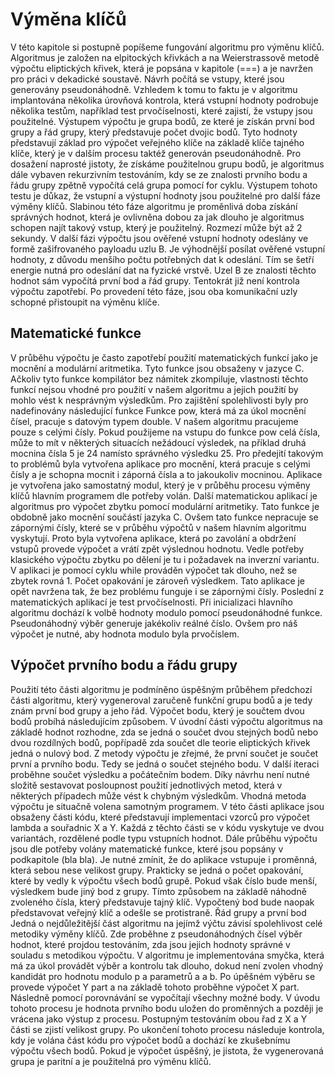 # Výměna klíčů

V této kapitole si postupně popíšeme fungování algoritmu pro výměnu klíčů. Algoritmus je založen na elpitockých křivkách a na Weierstrassově metodě výpočtu eliptických křivek, která je popsána v kapitole (===) a je navržen pro práci v dekadické soustavě. Návrh počítá se vstupy, které jsou generovány pseudonáhodně. Vzhledem k tomu to faktu je v algoritmu implantována několika úrovňová kontrola, která vstupní hodnoty podrobuje několika testům, například test prvočíselnosti, které zajistí, že vstupy jsou použitelné. Výstupem výpočtu je  grupa bodů, ze které je získán první bod grupy a řád grupy, který představuje počet dvojic bodů. Tyto hodnoty představují základ pro výpočet veřejného klíče na základě klíče tajného klíče, který je v dalším procesu taktéž generován pseudonáhodně. Pro dosažení naprosté jistoty, že získáme použitelnou grupu bodů, je algoritmus dále vybaven rekurzivním testováním, kdy se ze znalosti prvního bodu a řádu grupy zpětně vypočítá celá grupa pomocí for cyklu. Výstupem tohoto testu je důkaz, že vstupní a výstupní hodnoty jsou použitelné pro další fáze výměny klíčů. Slabinou této fáze algoritmu je proměnlivá doba získání správných hodnot, která je ovlivněna dobou za jak dlouho je algoritmus schopen najít takový vstup, který je použitelný. Rozmezí může být až 2 sekundy.
V další fázi výpočtu jsou ověřené vstupní hodnoty odeslány ve formě zašifrovaného payloadu uzlu B. Je výhodnější posílat ověřené vstupní hodnoty, z důvodu menšího počtu potřebných dat k odeslání. Tím se šetří energie nutná pro odeslání dat na fyzické vrstvě. Uzel B ze znalosti těchto hodnot sám vypočítá první bod a řád grupy. Tentokrát již není kontrola výpočtu zapotřebí. Po provedení této fáze, jsou oba komunikační uzly schopné přistoupit na výměnu klíče.


## Matematické funkce
V průběhu výpočtu je často zapotřebí použití matematických funkcí jako je mocnění a modulární aritmetika. Tyto funkce jsou obsaženy v jazyce C. Ačkoliv tyto funkce kompilátor bez námitek zkompiluje, vlastnosti těchto funkcí nejsou vhodné pro použití v našem algoritmu a jejich použití by mohlo vést k nesprávným výsledkům. Pro zajištění spolehlivosti byly pro nadefinovány následující funkce
Funkce pow, která má za úkol mocnění čísel, pracuje s datovým typem double. V našem algoritmu pracujeme pouze s celými čísly. Pokud použijeme na vstupu do funkce pow celá čísla, může to mít v některých situacích nežádoucí výsledek, na příklad druhá mocnina čísla 5 je 24 namísto správného výsledku 25. Pro předejití takovým to problémů byla vytvořena aplikace pro mocnění, která pracuje s celými čísly a je schopna mocnit i záporná čísla a to jakoukoliv mocninou. Aplikace je vytvořena jako samostatný modul, který je v průběhu procesu výměny klíčů hlavním programem dle potřeby volán.
Další matematickou aplikací je algoritmus pro výpočet zbytku pomocí modulární aritmetiky. Tato funkce je obdobně jako mocnění součástí jazyka C. Ovšem tato funkce nepracuje se zápornými čísly, které se v průběhu výpočtů v našem hlavním algoritmu vyskytují. Proto byla vytvořena aplikace, která po zavolání a obdržení vstupů provede výpočet a vrátí zpět výslednou hodnotu.
Vedle potřeby klasického výpočtu zbytku po dělení je tu i požadavek na inverzní variantu. V aplikaci je pomocí cyklu while prováděn výpočet tak dlouho, než se zbytek rovná 1. Počet opakování je zároveň výsledkem. Tato aplikace je opět navržena tak, že bez problému funguje i se zápornými čísly.
Poslední z matematických aplikací je test prvočíselnosti. Při inicializaci hlavního algoritmu dochází k volbě hodnoty modulo pomocí pseudonáhodné funkce. Pseudonáhodný výběr generuje jakékoliv reálné číslo. Ovšem pro náš výpočet je nutné, aby hodnota modulo byla prvočíslem.

## Výpočet prvního bodu a řádu grupy
Použití této části algoritmu je podmíněno úspěšným průběhem předchozí části algoritmu, který vygeneroval zaručeně funkční grupu bodů a je tedy znám první bod grupy a jeho řád. Výpočet bodu, který je součtem dvou bodů probíhá následujícím způsobem. V úvodní části výpočtu algoritmus na základě hodnot rozhodne, zda se jedná o součet dvou stejných bodů nebo dvou rozdílných bodů, popřípadě zda součet dle teorie eliptických křivek jedná o nulový bod. Z metody výpočtu je zřejmé, že první součet je součet první a prvního bodu. Tedy se jedná o součet stejného bodu. V další iteraci proběhne součet výsledku a počátečním bodem. Díky návrhu není nutné složitě sestavovat posloupnost použití jednotlivých metod, která v některých případech může vést k chybným výsledkům. Vhodná metoda výpočtu je situačně volena samotným programem. V této části aplikace jsou obsaženy části kódu, které představují implementaci vzorců pro výpočet lambda a souřadnic X a Y. Každá z těchto části se v kódu vyskytuje ve dvou variantách, rozdělené podle typu vstupních hodnot. Dále průběhu výpočtu jsou dle potřeby volány matematické funkce, které jsou popsány v podkapitole (bla bla). 
Je nutné zmínit, že do aplikace vstupuje i proměnná, která sebou nese velikost grupy. Prakticky se jedná o počet opakování, které by vedly k výpočtu všech bodů grupě. Pokud však číslo bude menší, výsledkem bude jiný bod z grupy. Tímto způsobem na základě náhodně zvoleného čísla, který představuje tajný klíč. Vypočtený bod bude naopak představovat veřejný klíč a odešle se protistraně.
Řád grupy a první bod
Jedná o nejdůležitější část algoritmu na jejímž výčtu závisí spolehlivost celé metodiky výměny klíčů. Zde proběhne z pseudonáhodných čísel výběr hodnot, které projdou testováním, zda jsou jejich hodnoty správné v souladu s metodikou výpočtu. V algoritmu je implementována smyčka, která má za úkol provádět výběr a kontrolu tak dlouho, dokud není zvolen vhodný kandidát pro hodnotu modulo p a parametrů a a b. Po úpěšném výběru se provede výpočet Y part a na základě tohoto proběhne výpočet X part. Následně pomocí porovnávání se vypočítají všechny možné body. V úvodu tohoto procesu je hodnota prvního bodu uložen do proměnných a později je vrácena jako výstup z procesu. Postupným testováním obou řad z X a Y části se zjistí velikost grupy.
Po ukončení tohoto procesu následuje kontrola, kdy je volána část kódu pro výpočet bodů a dochází ke zkušebnímu výpočtu všech bodů. Pokud je výpočet úspěšný, je jistota, že vygenerovaná grupa je paritní a je použitelná pro výměnu klíčů.
